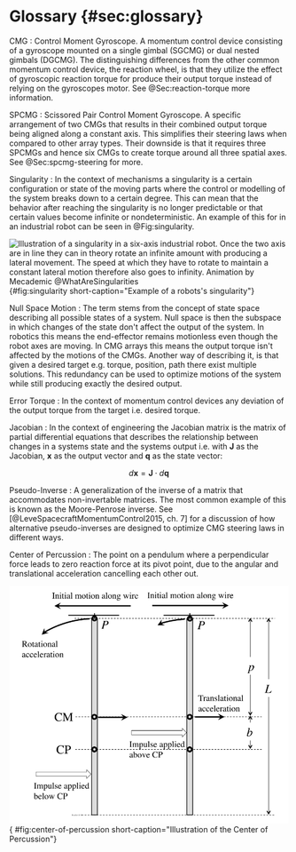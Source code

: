 
# Glossary {#sec:glossary}

CMG
:  Control Moment Gyroscope. A momentum control device consisting of a gyroscope mounted on a single gimbal (SGCMG) or dual nested gimbals (DGCMG). The distinguishing differences from the other common momentum control device, the reaction wheel, is that they utilize the effect of gyroscopic reaction torque for produce their output torque instead of relying on the gyroscopes motor. See @Sec:reaction-torque more information.

SPCMG
:  Scissored Pair Control Moment Gyroscope. A specific arrangement of two CMGs that results in their combined output torque being aligned along a constant axis. This simplifies their steering laws when compared to other array types. Their downside is that it requires three SPCMGs and hence six CMGs to create torque around all three spatial axes. See  @Sec:spcmg-steering for more.

Singularity
:  In the context of mechanisms a singularity is a certain configuration or state of the moving parts where the control or modelling of the system breaks down to a certain degree.
This can mean that the behavior after reaching the singularity is no longer predictable or that certain values become infinite or nondeterministic. 
An example of this for in an industrial robot can be seen in @Fig:singularity.

![Illustration of a singularity in a six-axis industrial robot. Once the two axis are in line they can in theory rotate an infinite amount with producing a lateral movement. The speed at which they have to rotate to maintain a constant lateral motion therefore also goes to infinity. Animation by Mecademic @WhatAreSingularities](./figures/mecademic.gif){#fig:singularity short-caption="Example of a robots's singularity"}

Null Space Motion
:  The term stems from the concept of state space describing all possible states of a system.
Null space is then the subspace in which changes of the state don't affect the output of the system. 
In robotics this means the end-effector remains motionless even though the robot axes are moving.
In CMG arrays this means the output torque isn't affected by the motions of the CMGs.
Another way of describing it, is that given a desired target e.g. torque, position, path there exist multiple solutions.
This redundancy can be used to optimize motions of the system while still producing exactly the desired output.

Error Torque
:  In the context of momentum control devices any deviation of the output torque from the target i.e. desired torque.

Jacobian
:  In the context of engineering the Jacobian matrix is the matrix of partial differential equations that describes the relationship between changes in a systems state and the systems output i.e. with $\boldsymbol{J}$ as the Jacobian, $\boldsymbol{x}$ as the output vector and $\boldsymbol{q}$ as the state vector:

$$ d\boldsymbol{x} = \boldsymbol{J} \cdot d\boldsymbol{q} $$

Pseudo-Inverse
:  A generalization of the inverse of a matrix that accommodates non-invertable matrices.
The most common example of this is known as the Moore-Penrose inverse. See [@LeveSpacecraftMomentumControl2015, ch. 7] for a discussion of how alternative pseudo-inverses are designed to optimize CMG steering laws in different ways.

Center of Percussion
: The point on a pendulum where a perpendicular force leads to zero reaction force at its pivot point, due to the angular and translational acceleration cancelling each other out.

![Illustration of the center of percussion and how it relates to the reaction of a pendulum given the location of a force acting upon it. CC-BY-SA 4.0, Wikipedia user Qwerty123uiop](./figures/center-of-percussion.png){ #fig:center-of-percussion short-caption="Illustration of the Center of Percussion"}
